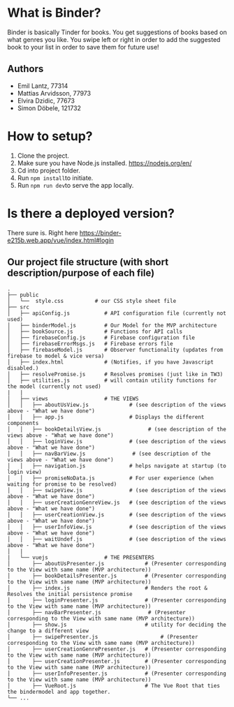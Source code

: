 # What is Binder?

Binder is basically Tinder for books. You get suggestions of books based on what genres you like. You swipe left or right in order to add the suggested book to your list in order to save them for future use!

## Authors

- Emil Lantz, 77314
- Mattias Arvidsson, 77973
- Elvira Dzidic, 77673 
- Simon Döbele, 121732

# How to setup?

1. Clone the project.
2. Make sure you have Node.js installed. https://nodejs.org/en/
3. Cd into project folder.
4. Run ```npm install```to initiate.
5. Run ```npm run dev```to serve the app locally.

# Is there a deployed version?

There sure is. Right here https://binder-e215b.web.app/vue/index.html#login


## Our project file structure (with short description/purpose of each file)
```
.
├── public
│   └──  style.css          # our CSS style sheet file
├── src                     
│   ├── apiConfig.js           # API configuration file (currently not used)       
│   ├── binderModel.js         # Our Model for the MVP architecture
│   ├── bookSource.js          # Functions for API calls
│   ├── firebaseConfig.js      # Firebase configuration file
│   ├── firebaseErrorMsgs.js   # Firebase errors file
│   ├── firebaseModel.js       # Observer functionality (updates from firebase to model & vice versa)
│   ├── index.html             # (Notifies, if you have Javascript disabled.)
│   ├── resolvePromise.js      # Resolves promises (just like in TW3)
│   ├── utilities.js           # will contain utility functions for the model (currently not used)
|   |   
│   ├── views                  # THE VIEWS
│   │   ├── aboutUsView.js             # (see description of the views above - "What we have done")
│   │   ├── app.js                     # Displays the different components
│   │   ├── bookDetailsView.js               # (see description of the views above - "What we have done")
│   │   ├── loginView.js               # (see description of the views above - "What we have done")
│   │   ├── navBarView.js               # (see description of the views above - "What we have done")
│   │   ├── navigation.js              # helps navigate at startup (to login view)
│   │   ├── promiseNoData.js           # For user experience (when waiting for promise to be resolved)
│   │   ├── swipeView.js               # (see description of the views above - "What we have done")
│   │   ├── userCreationGenreView.js   # (see description of the views above - "What we have done")
│   │   ├── userCreationView.js        # (see description of the views above - "What we have done")
│   │   ├── userInfoView.js            # (see description of the views above - "What we have done")
│   │   ├── waitUndef.js               # (see description of the views above - "What we have done")
│   |
|   └── vuejs                  # THE PRESENTERS
│       ├── aboutUsPresenter.js             # (Presenter corresponding to the View with same name (MVP architecture))
│       ├── bookDetailsPresenter.js         # (Presenter corresponding to the View with same name (MVP architecture))
│       ├── index.js                        # Renders the root & Resolves the initial persistence promise
│       ├── loginPresenter.js               # (Presenter corresponding to the View with same name (MVP architecture))
│       ├── navBarPresenter.js               # (Presenter corresponding to the View with same name (MVP architecture))
│       ├── show.js                         # utility for deciding the change to a different view
│       ├── swipePresenter.js                    # (Presenter corresponding to the View with same name (MVP architecture))
│       ├── userCreationGenrePresenter.js   # (Presenter corresponding to the View with same name (MVP architecture))
│       ├── userCreationPresenter.js        # (Presenter corresponding to the View with same name (MVP architecture))
│       ├── userInfoPresenter.js            # (Presenter corresponding to the View with same name (MVP architecture))
│       ├── VueRoot.js                      # The Vue Root that ties the bindermodel and app together.
└── ...
```
